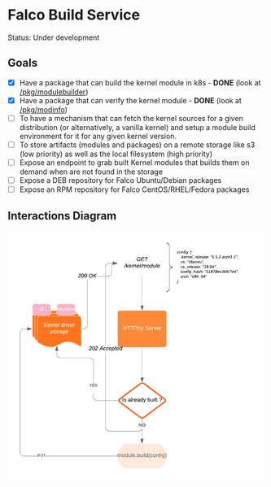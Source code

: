 # Falco Build Service

Status: Under development

## Goals
- [x] Have a package that can build the kernel module in k8s - **DONE** (look at [/pkg/modulebuilder](/pkg/modulebuilder))
- [x] Have a package that can verify the kernel module - **DONE** (look at [/pkg/modinfo](/pkg/modinfo))
- [ ] To have a mechanism that can fetch the kernel sources for a given distribution (or alternatively, a vanilla kernel) and setup a module build environment for it for any given kernel version.
- [ ] To store artifacts (modules and packages) on a remote storage like s3 (low priority) as well as the local filesystem (high priority)
- [ ] Expose an endpoint to grab built Kernel modules that builds them on demand when are not found in the storage
- [ ] Expose a DEB repository for Falco Ubuntu/Debian packages
- [ ] Expose an RPM repository for Falco CentOS/RHEL/Fedora packages

## Interactions Diagram

![Interaction Diagram](docs/img/interactions.png)

